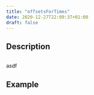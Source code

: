 ```yaml
---
title: "offsetsForTimes"
date: 2020-12-27T22:09:37+01:00
draft: false
---
```

## Description
```php

```
asdf
## Example
```php

```